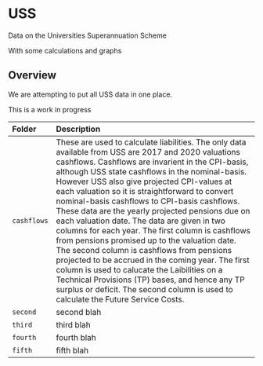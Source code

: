 # USS
Data on the Universities Superannuation Scheme

With some calculations and graphs

## Overview

We are attempting to put all USS data in one place.

This is a work in progress


| Folder | Description  |
|:--|:--|
| `cashflows`   | These are used to calculate liabilities. The only data available from USS are 2017 and 2020 valuations cashflows. Cashflows are invarient in the CPI-basis, although USS state cashflows in the nominal-basis. However USS also give projected CPI-values at each valuation so it is straightforward to convert nominal-basis cashflows to CPI-basis cashflows. These data are the yearly projected pensions due on each valuation date. The data are given in two columns for each year. The first column is cashflows from pensions promised up to the valuation date. The second column is cashflows from pensions projected to be accrued in the coming year. The first column is used to calucate the Laibilities on a Technical Provisions (TP) bases, and hence any TP surplus or deficit. The second column is used to calculate the Future Service Costs.   |   
| `second`  |  second blah  |
| `third`  | third blah |  
| `fourth` | fourth blah |
| `fifth` | fifth blah|


